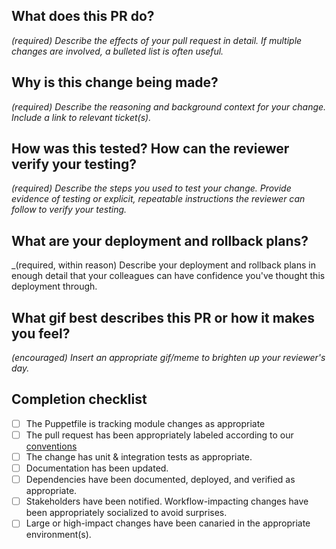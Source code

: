 ## What does this PR do?

_(required) Describe the effects of your pull request in detail. If multiple
changes are involved, a bulleted list is often useful._

## Why is this change being made?

_(required) Describe the reasoning and background context for your
change. Include a link to relevant ticket(s)._

## How was this tested? How can the reviewer verify your testing?

_(required) Describe the steps you used to test your change. Provide evidence of
testing or explicit, repeatable instructions the reviewer can follow
to verify your testing._

## What are your deployment and rollback plans?

_(required, within reason) Describe your deployment and rollback plans
in enough detail that your colleagues can have confidence you've
thought this deployment through.

## What gif best describes this PR or how it makes you feel?

_(encouraged) Insert an appropriate gif/meme to brighten up your reviewer's day._

## Completion checklist

- [ ] The Puppetfile is tracking module changes as appropriate
- [ ] The pull request has been appropriately labeled according to
  our [conventions](https://kruxdigital.jira.com/wiki/display/EN/Changes+and+Peer+Review)
- [ ] The change has unit & integration tests as appropriate.
- [ ] Documentation has been updated.
- [ ] Dependencies have been documented, deployed, and verified as
      appropriate.
- [ ] Stakeholders have been notified. Workflow-impacting changes have
      been appropriately socialized to avoid surprises.
- [ ] Large or high-impact changes have been canaried in the
      appropriate environment(s).
